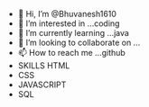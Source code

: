 - 👋 Hi, I’m @Bhuvanesh1610
- 👀 I’m interested in ...coding
- 🌱 I’m currently learning ...java
- 💞️ I’m looking to collaborate on ...
- 📫 How to reach me ...github
- SKILLS HTML 
- CSS
- JAVASCRIPT 
- SQL

<!---
Bhuvanesh1610/Bhuvanesh1610 is a ✨ special ✨ repository because its `README.md` (this file) appears on your GitHub profile.
You can click the Preview link to take a look at your changes.
--->
